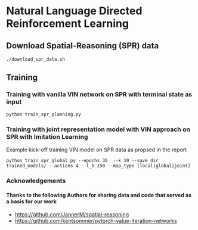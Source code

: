 # Natural Language Directed Reinforcement Learning

## Download Spatial-Reasoning (SPR) data

```
./download_spr_data.sh
```

## Training

### Training with vanilla VIN network on SPR with terminal state as input

```
python train_spr_planning.py
```

### Training with joint representation model with VIN approach on SPR with Imitation Learning

Example kick-off training VIN model on SPR data as propsed in the report

```
python train_spr_global.py --epochs 30  --k 10 --save_dir trained_models/ --actions 4 --l_h 150 --map_type [local|global|joint]
```

### Acknowledgements 

#### Thanks to the following Authors for sharing data and code that served as a basis for our work

* https://github.com/JannerM/spatial-reasoning
* https://github.com/kentsommer/pytorch-value-iteration-networks



